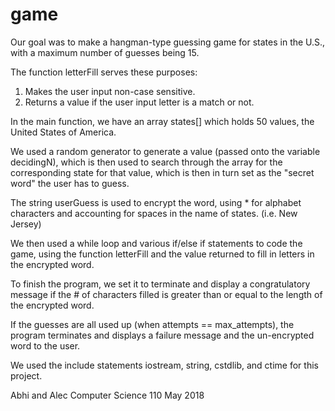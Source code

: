 # game

Our goal was to make a hangman-type guessing game for states in the U.S., with a maximum number of guesses being 15.

The function letterFill serves these purposes:
1. Makes the user input non-case sensitive.
2. Returns a value if the user input letter is a match or not.

In the main function, we have an array states[] which holds 50 values, the United States of America.

We used a random generator to generate a value (passed onto the variable decidingN), which is then used to search through the array for the corresponding state for that value, which is then in turn set as the "secret word" the user has to guess.

The string userGuess is used to encrypt the word, using * for alphabet characters and accounting for spaces in the name of states. (i.e. New Jersey)

We then used a while loop and various if/else if statements to code the game, using the function letterFill and the value returned to fill in letters in the encrypted word. 

To finish the program, we set it to terminate and display a congratulatory message if the # of characters filled is greater than or equal to the length of the encrypted word.

If the guesses are all used up (when attempts == max_attempts), the program terminates and displays a failure message and the un-encrypted word to the user.

We used the include statements iostream, string, cstdlib, and ctime for this project.


Abhi and Alec
Computer Science 110
May 2018
